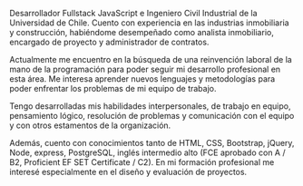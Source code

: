 Desarrollador Fullstack JavaScript e Ingeniero Civil Industrial de la Universidad de Chile. Cuento con experiencia en las industrias inmobiliaria y construcción, habiéndome desempeñado como analista inmobiliario, encargado de proyecto y administrador de contratos. 

Actualmente me encuentro en la búsqueda de una reinvención laboral de la mano de la programación para poder seguir mi desarrollo profesional en esta área. Me interesa aprender nuevos lenguajes y metodologías para poder enfrentar los problemas de mi equipo de trabajo. 

Tengo desarrolladas mis habilidades interpersonales, de trabajo en equipo, pensamiento lógico, resolución de problemas y comunicación con el equipo y con otros estamentos de la organización. 

Además, cuento con conocimientos tanto de HTML, CSS, Bootstrap, jQuery, Node, express, PostgreSQL, inglés intermedio alto (FCE aprobado con A / B2, Proficient EF SET Certificate / C2). En mi formación profesional me interesé especialmente en el diseño y evaluación de proyectos.
